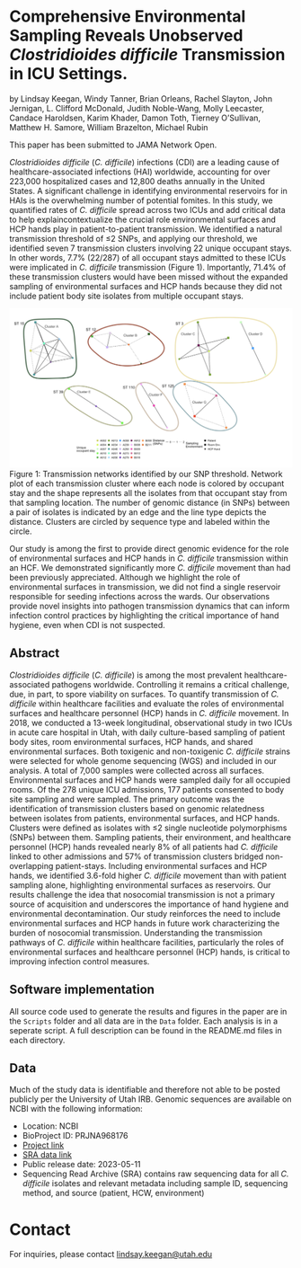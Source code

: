 # Comprehensive Environmental Sampling Reveals Unobserved *Clostridioides difficile* Transmission in ICU Settings.

by Lindsay Keegan, Windy Tanner, Brian Orleans, Rachel Slayton, John Jernigan, L. Clifford McDonald, Judith Noble-Wang, Molly Leecaster, Candace Haroldsen, Karim Khader, Damon Toth, Tierney O’Sullivan, Matthew H. Samore, William Brazelton, Michael Rubin

This paper has been submitted to JAMA Network Open. 

*Clostridioides difficile* (*C. difficile*) infections (CDI) are a leading cause of healthcare-associated infections (HAI) worldwide, accounting for over 223,000 hospitalized cases and 12,800 deaths annually in the United States. A significant challenge in identifying environmental reservoirs for in HAIs is the overwhelming number of potential fomites. In this study, we quantified rates of *C. difficile* spread across two ICUs and add critical data to help explaincontextualize the crucial role environmental surfaces and HCP hands play in patient-to-patient transmission. We identified a natural transmission threshold of ≤2 SNPs, and applying our threshold, we identified seven 7 transmission clusters involving 22 unique occupant stays. In other words, 7.7% (22/287) of all occupant stays admitted to these ICUs were implicated in *C. difficile* transmission (Figure 1). Importantly, 71.4% of these transmission clusters would have been missed without the expanded sampling of environmental surfaces and HCP hands because they did not include patient body site isolates from multiple occupant stays.

![](figures/CdiffFigure1.png)
Figure 1: Transmission networks identified by our SNP threshold. Network plot of each transmission cluster where each node is colored by occupant stay and the shape represents all the isolates from that occupant stay from that sampling location. The number of genomic distance (in SNPs) between a pair of isolates is indicated by an edge and the line type depicts the distance. Clusters are circled by sequence type and labeled within the circle.


Our study is among the first to provide direct genomic evidence for the role of environmental surfaces and HCP hands in *C. difficile* transmission within an HCF. We demonstrated significantly more *C. difficile* movement than had been previously appreciated. Although we highlight the role of environmental surfaces in transmission, we did not find a single reservoir responsible for seeding infections across the wards. Our observations provide novel insights into pathogen transmission dynamics that can inform infection control practices by highlighting the critical importance of hand hygiene, even when CDI is not suspected. 

## Abstract
*Clostridioides difficile* (*C. difficile*) is among the most prevalent healthcare-associated pathogens worldwide. Controlling it remains a critical challenge, due, in part, to spore viability on surfaces. To quantify transmission of *C. difficile* within healthcare facilities and evaluate the roles of environmental surfaces and healthcare personnel (HCP) hands in *C. difficile* movement. In 2018, we conducted a 13-week longitudinal, observational study in two ICUs in acute care hospital in Utah, with daily culture-based sampling of patient body sites, room environmental surfaces, HCP hands, and shared environmental surfaces. Both toxigenic and non-toxigenic *C. difficile* strains were selected for whole genome sequencing (WGS) and included in our analysis. A total of 7,000 samples were collected across all surfaces. Environmental surfaces and HCP hands were sampled daily for all occupied rooms. Of the 278 unique ICU admissions, 177 patients consented to body site sampling and were sampled. The primary outcome was the identification of transmission clusters based on genomic relatedness between isolates from patients, environmental surfaces, and HCP hands. Clusters were defined as isolates with ≤2 single nucleotide polymorphisms (SNPs) between them. Sampling patients, their environment, and healthcare personnel (HCP) hands revealed nearly 8% of all patients had *C. difficile* linked to other admissions and 57% of transmission clusters bridged non-overlapping patient-stays. Including environmental surfaces and HCP hands, we identified 3.6-fold higher *C. difficile* movement than with patient sampling alone, highlighting environmental surfaces as reservoirs. Our results challenge the idea that nosocomial transmission is not a primary source of acquisition and underscores the importance of hand hygiene and environmental decontamination. Our study reinforces the need to include environmental surfaces and HCP hands in future work characterizing the burden of nosocomial transmission. Understanding the transmission pathways of *C. difficile* within healthcare facilities, particularly the roles of environmental surfaces and healthcare personnel (HCP) hands, is critical to improving infection control measures.

## Software implementation

All source code used to generate the results and figures in the paper are in the `Scripts` folder and all data are in the `Data` folder. Each analysis is in a seperate script. A full description can be found in the README.md files in each directory.

## Data

Much of the study data is identifiable and therefore not able to be posted publicly per the University of Utah IRB. Genomic sequences are available on NCBI with the following information: 
* Location: NCBI
* BioProject ID: PRJNA968176
* [Project link](http://www.ncbi.nlm.nih.gov/bioproject/968176)
* [SRA data link](https://www.ncbi.nlm.nih.gov/sra/PRJNA968176)
* Public release date: 2023-05-11
* Sequencing Read Archive (SRA) contains raw sequencing data for all *C. difficile* isolates and relevant metadata including sample ID, sequencing method, and source (patient, HCW, environment)

# Contact
For inquiries, please contact lindsay.keegan@utah.edu





